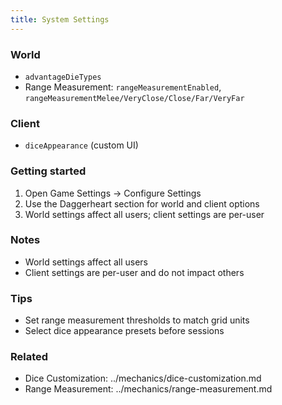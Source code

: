 ```yaml
---
title: System Settings
---
```


### World
- `advantageDieTypes`
- Range Measurement: `rangeMeasurementEnabled`, `rangeMeasurementMelee/VeryClose/Close/Far/VeryFar`

### Client
- `diceAppearance` (custom UI)

### Getting started
1) Open Game Settings → Configure Settings
2) Use the Daggerheart section for world and client options
3) World settings affect all users; client settings are per-user

### Notes
- World settings affect all users
- Client settings are per-user and do not impact others

### Tips
- Set range measurement thresholds to match grid units
- Select dice appearance presets before sessions

### Related
- Dice Customization: ../mechanics/dice-customization.md
- Range Measurement: ../mechanics/range-measurement.md
